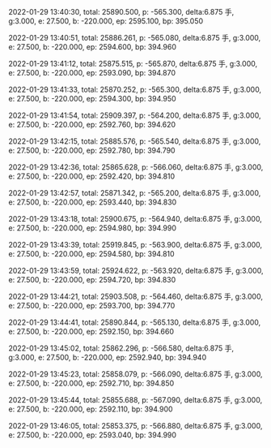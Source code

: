 2022-01-29 13:40:30, total: 25890.500, p: -565.300, delta:6.875 手, g:3.000, e: 27.500, b: -220.000, ep: 2595.100, bp: 395.050

2022-01-29 13:40:51, total: 25886.261, p: -565.080, delta:6.875 手, g:3.000, e: 27.500, b: -220.000, ep: 2594.600, bp: 394.960

2022-01-29 13:41:12, total: 25875.515, p: -565.870, delta:6.875 手, g:3.000, e: 27.500, b: -220.000, ep: 2593.090, bp: 394.870

2022-01-29 13:41:33, total: 25870.252, p: -565.300, delta:6.875 手, g:3.000, e: 27.500, b: -220.000, ep: 2594.300, bp: 394.950

2022-01-29 13:41:54, total: 25909.397, p: -564.200, delta:6.875 手, g:3.000, e: 27.500, b: -220.000, ep: 2592.760, bp: 394.620

2022-01-29 13:42:15, total: 25885.576, p: -565.540, delta:6.875 手, g:3.000, e: 27.500, b: -220.000, ep: 2592.780, bp: 394.790

2022-01-29 13:42:36, total: 25865.628, p: -566.060, delta:6.875 手, g:3.000, e: 27.500, b: -220.000, ep: 2592.420, bp: 394.810

2022-01-29 13:42:57, total: 25871.342, p: -565.200, delta:6.875 手, g:3.000, e: 27.500, b: -220.000, ep: 2593.440, bp: 394.830

2022-01-29 13:43:18, total: 25900.675, p: -564.940, delta:6.875 手, g:3.000, e: 27.500, b: -220.000, ep: 2594.980, bp: 394.990

2022-01-29 13:43:39, total: 25919.845, p: -563.900, delta:6.875 手, g:3.000, e: 27.500, b: -220.000, ep: 2594.580, bp: 394.810

2022-01-29 13:43:59, total: 25924.622, p: -563.920, delta:6.875 手, g:3.000, e: 27.500, b: -220.000, ep: 2594.720, bp: 394.830

2022-01-29 13:44:21, total: 25903.508, p: -564.460, delta:6.875 手, g:3.000, e: 27.500, b: -220.000, ep: 2593.700, bp: 394.770

2022-01-29 13:44:41, total: 25890.844, p: -565.130, delta:6.875 手, g:3.000, e: 27.500, b: -220.000, ep: 2592.150, bp: 394.660

2022-01-29 13:45:02, total: 25862.296, p: -566.580, delta:6.875 手, g:3.000, e: 27.500, b: -220.000, ep: 2592.940, bp: 394.940

2022-01-29 13:45:23, total: 25858.079, p: -566.090, delta:6.875 手, g:3.000, e: 27.500, b: -220.000, ep: 2592.710, bp: 394.850

2022-01-29 13:45:44, total: 25855.688, p: -567.090, delta:6.875 手, g:3.000, e: 27.500, b: -220.000, ep: 2592.110, bp: 394.900

2022-01-29 13:46:05, total: 25853.375, p: -566.880, delta:6.875 手, g:3.000, e: 27.500, b: -220.000, ep: 2593.040, bp: 394.990